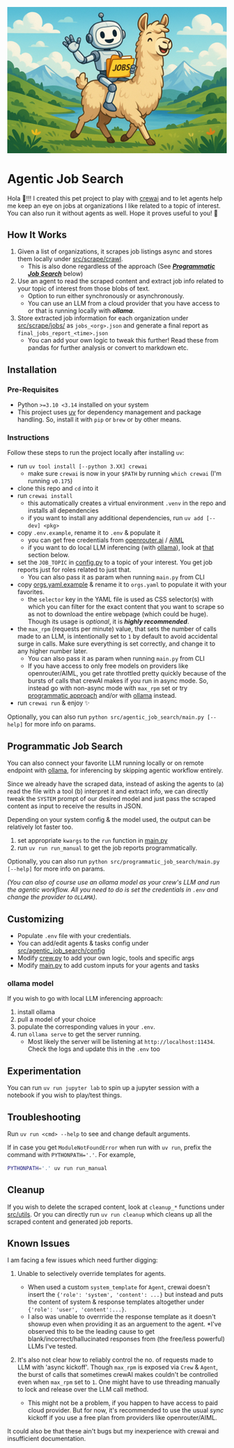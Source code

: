 ![llama crewAI](llama_crew.jpg)

# Agentic Job Search

Hola 👋!!! I created this pet project to play with [crewai](https://www.crewai.com) and to let agents help me keep an eye on jobs at organizations I like related to a topic of interest. You can also run it without agents as well. Hope it proves useful to you! 🙂

## How It Works

1. Given a list of organizations, it scrapes job listings async and stores them locally under [src/scrape/crawl](src/scrape/crawl).
   - This is also done regardless of the approach (See [***Programmatic Job Search***](#programmatic-job-search) below)
2. Use an agent to read the scraped content and extract job info related to your topic of interest from those blobs of text.
   - Option to run either synchronously or asynchronously.
   - You can use an LLM from a cloud provider that you have access to or that is running locally with ***ollama***.
3. Store extracted job information for each organization under [src/scrape/jobs/](src/scrape/jobs/) as `jobs_<org>.json` and generate a final report as `final_jobs_report_<time>.json`
   - You can add your own logic to tweak this further! Read these from pandas for further analysis or convert to markdown etc.

## Installation

### Pre-Requisites
- Python `>=3.10 <3.14` installed on your system
- This project uses [uv](https://docs.astral.sh/uv/) for dependency management and package handling. So, install it with `pip` or `brew` or by other means.

### Instructions
Follow these steps to run the project locally after installing `uv`:
- run `uv tool install [--python 3.XX] crewai`
  - make sure `crewai` is now in your `$PATH` by running `which crewai` (I'm running `v0.175`)
- clone this repo and `cd` into it
- run `crewai install`
  - this automatically creates a virtual environment `.venv` in the repo and installs all dependencies
  - if you want to install any additional dependencies, run `uv add [--dev] <pkg>`
- copy `.env.example`, rename it to `.env` & populate it
  - you can get free credentials from [openrouter.ai](https://openrouter.ai/) / [AIML](https://aimlapi.com/)
  - if you want to do local LLM inferencing (with [ollama](https://ollama.com/)), look at [that](#ollama-model) section below.
- set the `JOB_TOPIC` in [config.py](src/config.py) to a topic of your interest. You get job reports just for roles related to just that.
  - You can also pass it as param when running `main.py` from CLI
- copy [orgs.yaml.example](src/scrape/orgs.yaml.example) & rename it to `orgs.yaml` to populate it with your favorites.
  - the `selector` key in the YAML file is used as CSS selector(s) with which you can filter for the exact content that you want to scrape so as not to download the entire webpage (which could be huge). Though its usage is *optional*, it is ***highly recommended***.
- the `max_rpm` (requests per minute) value, that sets the number of calls made to an LLM, is intentionally set to `1` by default to avoid accidental surge in calls. Make sure everything is set correctly, and change it to any higher number later.
  - You can also pass it as param when running `main.py` from CLI
  - If you have access to only free models on providers like openrouter/AIML, you get rate throttled pretty quickly because of the bursts of calls that crewAI makes if you run in async mode. So, instead go with non-async mode with `max_rpm` set or try [programmatic approach](#programmatic-job-search) and/or with [ollama](#ollama-model) instead.
- run `crewai run` & enjoy ✨


Optionally, you can also run `python src/agentic_job_search/main.py [--help]` for more info on params.


## Programmatic Job Search

You can also connect your favorite LLM running locally or on remote endpoint with [ollama](https://ollama.com/), for inferencing by skipping agentic workflow entirely.

Since we already have the scraped data, instead of asking the agents to (a) read the file with a tool (b) interpret it and extract info, we can directly tweak the `SYSTEM` prompt of our desired model and just pass the scraped content as input to receive the results in JSON.

Depending on your system config & the model used, the output can be relatively lot faster too.

1. set appropriate `kwargs` to the `run` function in [main.py](src/programmatic_job_search/main.py)
2. run `uv run run_manual` to get the job reports programmatically.

Optionally, you can also run `python src/programmatic_job_search/main.py [--help]` for more info on params.

_(You can also of course use an ollama model as your crew's LLM and run the agentic workflow. All you need to do is set the credentials in `.env` and change the provider to `OLLAMA`)_.

## Customizing

- Populate `.env` file with your credentials.
- You can add/edit agents & tasks config under [src/agentic_job_search/config](src/agentic_job_search/config/)
- Modify [crew.py](src/agentic_job_search/crew.py) to add your own logic, tools and specific args
- Modify [main.py](src/agentic_job_search/main.py) to add custom inputs for your agents and tasks

### ollama model

If you wish to go with local LLM inferencing approach:
1. install ollama
2. pull a model of your choice
3. populate the corresponding values in your `.env`.
4. run `ollama serve` to get the server running.
   - Most likely the server will be listening at `http://localhost:11434`. Check the logs and update this in the `.env` too


## Experimentation

You can run `uv run jupyter lab` to spin up a jupyter session with a notebook if you wish to play/test things.

## Troubleshooting


Run `uv run <cmd> --help` to see and change default arguments.

If in case you get `ModuleNotFoundError` when run with `uv run`, prefix the command with `PYTHONPATH='.'`. For example,
```bash
PYTHONPATH='.' uv run run_manual
```

## Cleanup

If you wish to delete the scraped content, look at `cleanup_*` functions under [src/utils](src/utils.py). Or you can directly run `uv run cleanup` which cleans up all the scraped content and generated job reports.


## Known Issues

I am facing a few issues which need further digging:

1. Unable to selectively override templates for agents.
     - When used a custom `system_template` for `Agent`, crewai doesn't insert the `{'role': 'system', 'content': ...}` but instead and puts the content of system & response templates altogether under `{'role': 'user', 'content':...}`.
    - I also was unable to overrride the response template as it doesn't showup even when providing it as an arguement to the agent. *I've observed this to be the leading cause to get blank/incorrect/hallucinated responses from (the free/less powerful) LLMs I've tested.

2. It's also not clear how to reliably control the no. of requests made to LLM with 'async kickoff'. Though `max_rpm` is exposed via `Crew` & `Agent`, the burst of calls that sometimes crewAI makes couldn't be controlled even when `max_rpm` set to `1`. One might have to use threading manually to lock and release over the LLM call method.
   - This might not be a problem, if you happen to have access to paid cloud provider. But for now, it's recommended to use the usual _sync_ kickoff if you use a free plan from providers like openrouter/AIML.

It could also be that these ain't bugs but my inexperience with crewai and insufficient documentation.
